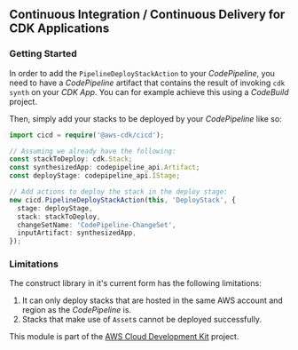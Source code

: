 ## Continuous Integration / Continuous Delivery for CDK Applications

### Getting Started
In order to add the `PipelineDeployStackAction` to your *CodePipeline*, you need to have a *CodePipeline* artifact that
contains the result of invoking `cdk synth` on your *CDK App*. You can for example achieve this using a *CodeBuild*
project.

Then, simply add your stacks to be deployed by your *CodePipeline* like so:
```ts
import cicd = require('@aws-cdk/cicd');

// Assuming we already have the following:
const stackToDeploy: cdk.Stack;
const synthesizedApp: codepipeline_api.Artifact;
const deployStage: codepipeline_api.IStage;

// Add actions to deploy the stack in the deploy stage:
new cicd.PipelineDeployStackAction(this, 'DeployStack', {
  stage: deployStage,
  stack: stackToDeploy,
  changeSetName: 'CodePipeline-ChangeSet',
  inputArtifact: synthesizedApp,
});
```

### Limitations
The construct library in it's current form has the following limitations:
1. It can only deploy stacks that are hosted in the same AWS account and region as the *CodePipeline* is.
2. Stacks that make use of `Asset`s cannot be deployed successfully.

This module is part of the [AWS Cloud Development Kit](https://github.com/awslabs/aws-cdk) project.
